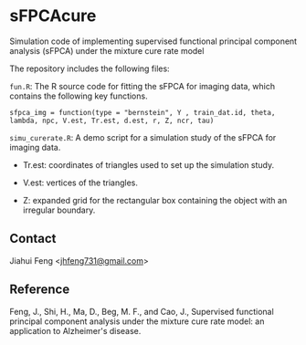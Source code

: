 # sFPCAcure

Simulation code of implementing supervised functional principal component analysis (sFPCA) under the mixture cure rate model

The repository includes the following files:

`fun.R`: The R source code for fitting the sFPCA for imaging data, which contains the following key functions.

`sfpca_img = function(type = "bernstein", Y , train_dat.id, theta, lambda, npc, V.est, Tr.est, d.est, r, Z, ncr, tau)`

`simu_curerate.R`: A demo script for a simulation study of the sFPCA for imaging data.

-   Tr.est: coordinates of triangles used to set up the simulation study.

-   V.est: vertices of the triangles.

-   Z: expanded grid for the rectangular box containing the object with an irregular boundary.

## Contact

Jiahui Feng  <<jhfeng731@gmail.com>>

## Reference

Feng, J., Shi, H., Ma, D., Beg, M. F., and Cao, J., Supervised functional principal component analysis under the mixture cure rate model: an application to Alzheimer's disease.
